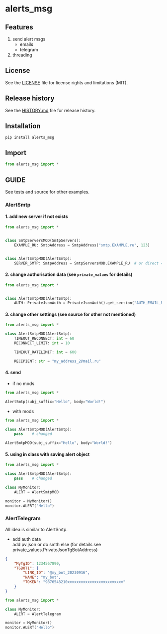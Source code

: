 # alerts_msg


## Features
1. send alert msgs
    * emails
    * telegram
2. threading


## License
See the [LICENSE](LICENSE) file for license rights and limitations (MIT).


## Release history
See the [HISTORY.md](HISTORY.md) file for release history.


## Installation
```commandline
pip install alerts_msg
```

## Import
```python
from alerts_msg import *
```


## GUIDE
See tests and source for other examples.

### AlertSmtp

#### 1. add new server if not exists

```python
from alerts_msg import *


class SmtpServersMOD(SmtpServers):
    EXAMPLE_RU: SmtpAddress = SmtpAddress("smtp.EXAMPLE.ru", 123)


class AlertSmtpMOD(AlertSmtp):
    SERVER_SMTP: SmtpAddress = SmtpServersMOD.EXAMPLE_RU  # or direct =SmtpAddress("smtp.EXAMPLE.ru", 123)
```

#### 2. change authorisation data (see `private_values` for details)
```python
from alerts_msg import *


class AlertSmtpMOD(AlertSmtp):
    AUTH: PrivateJsonAuth = PrivateJsonAuth().get_section("AUTH_EMAIL_MOD")
```

#### 3. change other settings (see source for other not mentioned)
```python
from alerts_msg import *

class AlertSmtpMOD(AlertSmtp):
    TIMEOUT_RECONNECT: int = 60
    RECONNECT_LIMIT: int = 10

    TIMEOUT_RATELIMIT: int = 600

    RECIPIENT: str = "my_address_2@mail.ru"
```

#### 4. send
* if no mods
```python
from alerts_msg import *

AlertSmtp(subj_suffix="Hello", body="World!")
```

* with mods
```python
from alerts_msg import *

class AlertSmtpMOD(AlertSmtp):
    pass    # changed

AlertSmtpMOD(subj_suffix="Hello", body="World!")
```

#### 5. using in class with saving alert object
```python
from alerts_msg import *

class AlertSmtpMOD(AlertSmtp):
    pass    # changed

class MyMonitor:
    ALERT = AlertSmtpMOD

monitor = MyMonitor()
monitor.ALERT("Hello")
```

### AlertTelegram
All idea is similar to AlertSmtp.

* add auth data  
add pv.json or do smth else (for details see private_values.PrivateJsonTgBotAddress)
```json
{
    "MyTgID": 1234567890,
    "TGBOT1": {
        "LINK_ID": "@my_bot_20230916",
        "NAME": "my_bot",
        "TOKEN": "9876543210xxxxxxxxxxxxxxxxxxxxxxxxx"
    }
}
```

```python
from alerts_msg import *

class MyMonitor:
    ALERT = AlertTelegram

monitor = MyMonitor()
monitor.ALERT("Hello")
```
